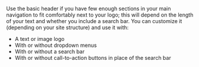 Use the basic header if you have few enough sections in your main navigation to fit comfortably next to your logo; this will depend on the length of your text and whether you include a search bar. You can customize it (depending on your site structure) and use it with:
- A text or image logo
- With or without dropdown menus
- With or without a search bar
- With or without call-to-action buttons in place of the search bar
